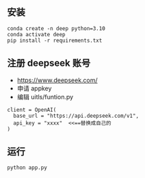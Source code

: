 ## 安装
```
conda create -n deep python=3.10 
conda activate deep 
pip install -r requirements.txt 
```

## 注册 deepseek 账号
* https://www.deepseek.com/ 
* 申请 appkey
* 编辑 uitls/funtion.py

```
client = OpenAI(
  base_url = "https://api.deepseek.com/v1",
  api_key = "xxxx"  <<==替换成自己的
)
```

## 运行
```
python app.py
```